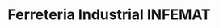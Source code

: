 ---
title: "Ferreteria Industrial INFEMAT"
url: /manta/ferreteria-industrial-infemat/
shop: hardware
---
